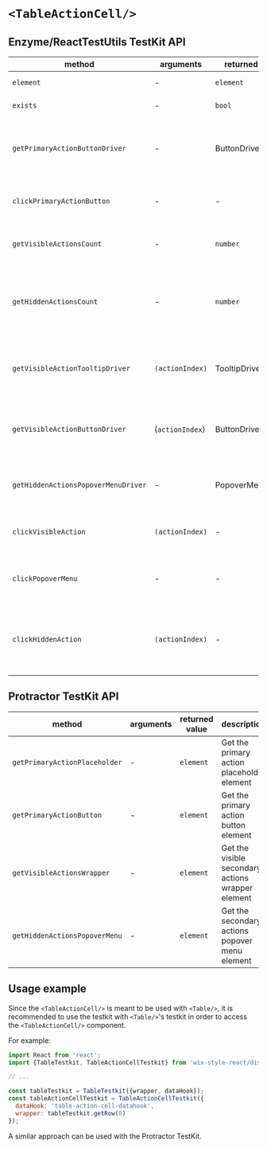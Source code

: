 # `<TableActionCell/>`

## Enzyme/ReactTestUtils TestKit API

| method | arguments | returned value | description |
|--------|-----------|----------------|-------------|
| `element` | - | `element` | Get the element |
| `exists` | - | `bool` | Whether the element exists |
| `getPrimaryActionButtonDriver` | - | ButtonDriver | Get the driver of the primary action `<Button/>` from the action column |
| `clickPrimaryActionButton` | - | - | Click the primary action button from the action column |
| `getVisibleActionsCount` | - | `number` | Get the number of the visible secondary actions |
| `getHiddenActionsCount` | - | `number` | Get the number of the hidden secondary actions (in the `<PopoverMenu/>`, requires it to be open) |
| `getVisibleActionTooltipDriver` | `(actionIndex)` | TooltipDriver | Get the driver of a specific visible secondary action `<Tooltip/>` |
| `getVisibleActionButtonDriver` | (`actionIndex`) | ButtonDriver | Get the driver of a specific visible secondary action `<Button/>` |
| `getHiddenActionsPopoverMenuDriver` | - | PopoverMenuDriver | Get the driver of the hidden secondary action `<PopoverMenu/>` |
| `clickVisibleAction` | `(actionIndex)` | - | Click an a visible secondary action |
| `clickPopoverMenu` | - | - | Click on the hidden secondary actions `<PopoverMenu/>` |
| `clickHiddenAction` | `(actionIndex)` | - | Click on a hidden secondary action (requires the `<PopoverMenu/>` to be open) |

## Protractor TestKit API

| method | arguments | returned value | description |
|--------|-----------|----------------|-------------|
| `getPrimaryActionPlaceholder` | - | `element` | Get the primary action placeholder element |
| `getPrimaryActionButton` | - | `element` | Get the primary action button element |
| `getVisibleActionsWrapper` | - | `element` | Get the visible secondary actions wrapper element |
| `getHiddenActionsPopoverMenu` | - | `element` | Get the secondary actions popover menu element |

## Usage example

Since the `<TableActionCell/>` is meant to be used with `<Table/>`, it is recommended to use the
testkit with `<Table/>`'s testkit in order to access the `<TableActionCell/>` component.

For example:

```javascript
import React from 'react';
import {TableTestkit, TableActionCellTestkit} from 'wix-style-react/dist/testkit';

// ...

const tableTestkit = TableTestkit({wrapper, dataHook});
const tableActionCellTestkit = TableActionCellTestkit({
  dataHook: 'table-action-cell-datahook',
  wrapper: tableTestkit.getRow(0)
});
```

A similar approach can be used with the Protractor TestKit.
